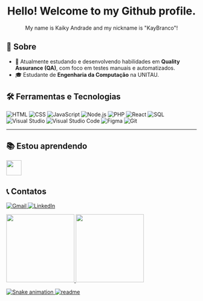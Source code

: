 <h1 align="center"> Hello! Welcome to my Github profile.</h1>

<p align="center">
  My name is Kaiky Andrade and my nickname is "KayBranco"!
</p>

## 📌 Sobre

- 🎯 Atualmente estudando e desenvolvendo habilidades em **Quality Assurance (QA)**, com foco em testes manuais e automatizados.
- 🎓 Estudante de **Engenharia da Computação** na UNITAU.

## 🛠️ Ferramentas e Tecnologias

![HTML](https://img.shields.io/badge/HTML-orange?style=for-the-badge&logo=html5&logoColor=white)
![CSS](https://img.shields.io/badge/CSS-blue?style=for-the-badge&logo=css3&logoColor=white)
![JavaScript](https://img.shields.io/badge/JavaScript-yellow?style=for-the-badge&logo=javascript&logoColor=black)
![Node.js](https://img.shields.io/badge/Node.js-green?style=for-the-badge&logo=node.js&logoColor=white)
![PHP](https://img.shields.io/badge/PHP-777BB4?style=for-the-badge&logo=php&logoColor=white)
![React](https://img.shields.io/badge/React-20232A?style=for-the-badge&logo=react&logoColor=61DAFB)
![SQL](https://img.shields.io/badge/SQL-CC2927?style=for-the-badge&logo=MicrosoftSQLServer&logoColor=white)
![Visual Studio](https://img.shields.io/badge/Visual%20Studio-5C2D91?style=for-the-badge&logo=visual%20studio&logoColor=white)
![Visual Studio Code](https://img.shields.io/badge/VS%20Code-0078D4?style=for-the-badge&logo=visualstudiocode&logoColor=white)
![Figma](https://img.shields.io/badge/Figma-F24E1E?style=for-the-badge&logo=figma&logoColor=white)
![Git](https://img.shields.io/badge/Git-F05032?style=for-the-badge&logo=git&logoColor=white)

---

## 📚 Estou aprendendo

<img loading="lazy" src="https://cdn.jsdelivr.net/gh/devicons/devicon/icons/java/java-original.svg" width="40" height="40"/>

## 📞 Contatos  

<p align="counter">
  <a href="mailto:kaikylucas65@gmail.com">
    <img src="https://img.shields.io/badge/Gmail-D14836?style=for-the-badge&logo=gmail&logoColor=white" alt="Gmail">
  </a>
  <a href="https://www.linkedin.com/in/kaiky-lucas-471793227/">
    <img src="https://img.shields.io/badge/LinkedIn-0077B5?style=for-the-badge&logo=linkedin&logoColor=white" alt="LinkedIn">
  </a>
</p>

<div>
<a href="https://github.com/KayBranco">
<img loading="lazy" height="180em" src="https://github-readme-stats.vercel.app/api/top-langs/?username=KayBranco&layout=compact&langs_count=7&theme=dracula"/>
<img loading="lazy" height="180em" src="https://github-readme-stats.vercel.app/api?username=KayBranco&show_icons=true&theme=dracula&include_all_commits=true&count_private=true"/>
</div>

  ![Snake animation](https://github.com/KayBranco/KayBranco/blob/output/github-contribution-grid-snake.svg)
  [![readme](https://github-readme-stats.vercel.app/api/pin/?username=KayBranco&repo=KayBranco&theme=react)](https://github.com/KayBranco/KayBranco)
